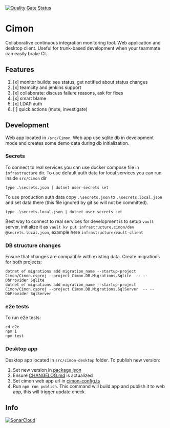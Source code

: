 [![Quality Gate Status](https://sonarcloud.io/api/project_badges/measure?project=ci-mon_cimon&metric=alert_status)](https://sonarcloud.io/summary/new_code?id=ci-mon_cimon)

# Cimon
Collaborative continuous integration monitoring tool.
Web application and desktop client. Useful for trunk-based development when your teammate can easily brake CI. 

## Features
1. [x] monitor builds: see status, get notified about status changes
2. [x] teamcity and jenkins support
3. [x] collaborate: discuss failure reasons, ask for fixes
4. [x] smart blame
5. [x] LDAP auth
6. [ ] quick actions (mute, investigate)

## Development
Web app located in `/src/Cimon`.
Web app use sqlite db in development mode and creates some demo data during db initialization.

### Secrets
To connect to real services you can use docker compose file in `infrastructure` dir.
To use default auth data for local services you can run inside `src/Cimon` dir
```
type .\secrets.json | dotnet user-secrets set
```
To use production auth data copy `.\secrets.json` to `.\secrets.local.json` and set data there (this file ignored by git so will not be committed).
```
type .\secrets.local.json | dotnet user-secrets set
```
Best way to connect to real services for development is to setup `vault` server, initialize it as 
`vault kv put infrastructure.cimon/dev @secrets.local.json`, example here `infrastructure/vault-client`

### DB structure changes
Ensure that changes are compatible with existing data. Create migrations for both projects:
```
dotnet ef migrations add migration_name --startup-project Cimon/Cimon.csproj --project Cimon.DB.Migrations.Sqlite  -- --DbProvider Sqlite
dotnet ef migrations add migration_name --startup-project Cimon/Cimon.csproj --project Cimon.DB.Migrations.SqlServer  -- --DbProvider SqlServer
```

### e2e tests
To run e2e tests: 
```
cd e2e
npm i
npm test
```

### Desktop app
Desktop app located in `src/cimon-desktop` folder.
To publish new version:
1. Set new version in [package.json](src/cimon-desktop/package.json)
2. Ensure [CHANGELOG.md](src/cimon-desktop/CHANGELOG.md) is actualized
3. Set cimon web app url in [cimon-config.ts](src/cimon-desktop/cimon-config.ts)
4. Run ```npm run publish```. This command will build app and publish it to web app, this will trigger update check.

## Info

[![SonarCloud](https://sonarcloud.io/images/project_badges/sonarcloud-orange.svg)](https://sonarcloud.io/summary/new_code?id=ci-mon_cimon)
